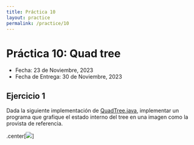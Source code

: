 ```yaml
---
title: Práctica 10
layout: practice
permalink: /practice/10
---
```


# Práctica 10: Quad tree

* Fecha: 23 de Noviembre, 2023
* Fecha de Entrega: 30 de Noviembre, 2023

## Ejercicio 1

Dada la siguiente implementación de [QuadTree.java](../resources/QuadTree.java), implementar un programa que grafique el estado interno del tree en una imagen como la provista de referencia.

.center[![]({{site.baseurl}}/resources/quadTreeVisualization.png)]